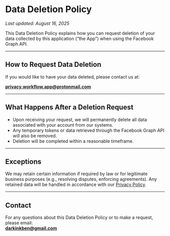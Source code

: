 # Data Deletion Policy

_Last updated: August 16, 2025_

This Data Deletion Policy explains how you can request deletion of your data collected by this application (“the App”) when using the Facebook Graph API.

---

## How to Request Data Deletion
If you would like to have your data deleted, please contact us at:

**privacy.workflow.app@protonmail.com**

---

## What Happens After a Deletion Request
- Upon receiving your request, we will permanently delete all data associated with your account from our systems.  
- Any temporary tokens or data retrieved through the Facebook Graph API will also be removed.  
- Deletion will be completed within a reasonable timeframe.  

---

## Exceptions
We may retain certain information if required by law or for legitimate business purposes (e.g., resolving disputes, enforcing agreements). Any retained data will be handled in accordance with our [Privacy Policy](./privacy-policy.md).

---

## Contact
For any questions about this Data Deletion Policy or to make a request, please email:  
**darkinkben@gmail.com**